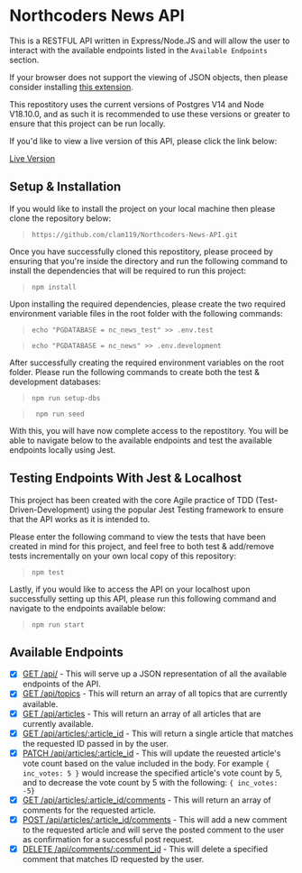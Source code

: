 # Northcoders News API
This is a RESTFUL API written in Express/Node.JS and will allow the user to interact with the available endpoints listed in the `Available Endpoints` section.

If your browser does not support the viewing of JSON objects, then please consider installing [this extension](https://chrome.google.com/webstore/detail/json-viewer/gbmdgpbipfallnflgajpaliibnhdgobh).

This repostitory uses the current versions of Postgres V14 and Node V18.10.0, and as such it is recommended to use these versions or greater to ensure that this project can be run locally. 

If you'd like to view a live version of this API, please click the link below:

[Live Version](https://clam119-northcoders-news-api.herokuapp.com/api)

## Setup & Installation
If you would like to install the project on your local machine then please clone the repository below:
> ```https://github.com/clam119/Northcoders-News-API.git```

Once you have successfully cloned this repostitory, please proceed by ensuring that you're inside the directory and run the following command to install the dependencies that will be required to run this project:
> ```npm install```

Upon installing the required dependencies, please create the two required environment variable files in the root folder with the following commands:
> ```echo "PGDATABASE = nc_news_test" >> .env.test```

> ```echo "PGDATABASE = nc_news" >> .env.development```

After successfully creating the required environment variables on the root folder. Please run the following commands to create both the test & development databases:
> ```npm run setup-dbs```

> ``` npm run seed```

With this, you will have now complete access to the repostitory. You will be able to navigate below to the available endpoints and test the available endpoints locally using Jest.

## Testing Endpoints With Jest & Localhost
This project has been created with the core Agile practice of TDD (Test-Driven-Development) using the popular Jest Testing framework to ensure that the API works as it is intended to.

Please enter the following command to view the tests that have been created in mind for this project, and feel free to both test & add/remove tests incrementally on your own local copy of this repository:
> ```npm test```

Lastly, if you would like to access the API on your localhost upon successfully setting up this API, please run this following command and navigate to the endpoints available below:
> ```npm run start```
## Available Endpoints
* [x] [GET /api/](localhost:9090/api) - This will serve up a JSON representation of all the available endpoints of the API.
* [x] [GET /api/topics](localhost:9090/api/topics) - This will return an array of all topics that are currently available.
* [x] [GET /api/articles](localhost:9090/api/articles) - This will return an array of all articles that are currently available.
* [x] [GET /api/articles/:article_id](localhost:9090/api/articles/:article_id) - This will return a single article that matches the requested ID passed in by the user.
* [x] [PATCH /api/articles/:article_id](localhost:9090/api/articles/:article_id) - This will update the reuested article's vote count based on the value included in the body. For example `{ inc_votes: 5 }` would increase the specified article's vote count by 5, and to decrease the vote count by 5 with the following: `{ inc_votes: -5}`  
* [x] [GET /api/articles/:article_id/comments](localhost:9090/api/articles/:article_id/comments) - This will return an array of comments for the requested article.
* [x] [POST /api/articles/:article_id/comments](localhost:9090/api/articles/:article-id/comments) - This will add a new comment to the requested article and will serve the posted comment to the user as confirmation for a successful post request.
* [x] [DELETE /api/comments/:comment_id](localhost:9090/api/comments/:comment_id) - This will delete a specified comment that matches ID requested by the user. 
